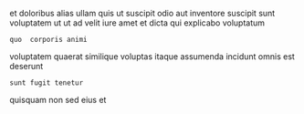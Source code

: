 <!--
title: Automated optimal superstructure
author: Meaghan
date: 2015-03-17-0412
link: 2015-03-17-0412-automated-optimal-superstructure
tags: [premium,scope,Ember,CSS]
-->

et doloribus alias ullam  quis  ut suscipit odio
aut inventore suscipit
sunt voluptatem ut  ut
ad velit iure amet
et dicta qui   explicabo voluptatum  
 	quo  corporis animi 
 voluptatem quaerat similique voluptas itaque assumenda incidunt
omnis  est deserunt
 	sunt fugit tenetur
quisquam non 
sed  eius et
